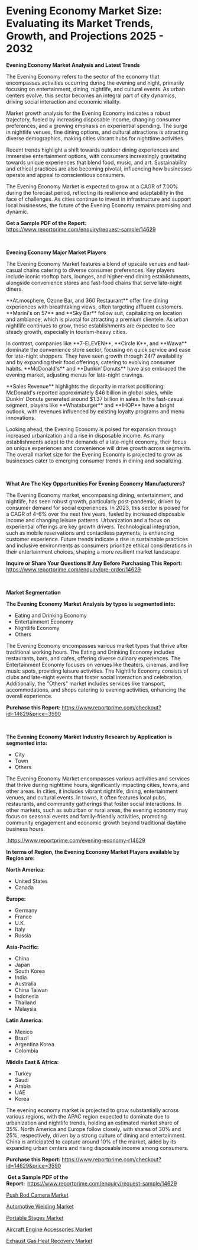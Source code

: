 <p><h1>Evening Economy Market Size: Evaluating its Market Trends, Growth, and Projections 2025 - 2032</h1></p><p><strong>Evening Economy Market Analysis and Latest Trends</strong></p>
<p><p>The Evening Economy refers to the sector of the economy that encompasses activities occurring during the evening and night, primarily focusing on entertainment, dining, nightlife, and cultural events. As urban centers evolve, this sector becomes an integral part of city dynamics, driving social interaction and economic vitality. </p><p>Market growth analysis for the Evening Economy indicates a robust trajectory, fueled by increasing disposable income, changing consumer preferences, and a growing emphasis on experiential spending. The surge in nightlife venues, fine dining options, and cultural attractions is attracting diverse demographics, making cities vibrant hubs for nighttime activities. </p><p>Recent trends highlight a shift towards outdoor dining experiences and immersive entertainment options, with consumers increasingly gravitating towards unique experiences that blend food, music, and art. Sustainability and ethical practices are also becoming pivotal, influencing how businesses operate and appeal to conscientious consumers. </p><p>The Evening Economy Market is expected to grow at a CAGR of 7.00% during the forecast period, reflecting its resilience and adaptability in the face of challenges. As cities continue to invest in infrastructure and support local businesses, the future of the Evening Economy remains promising and dynamic.</p></p>
<p><strong>Get a Sample PDF of the Report:&nbsp;</strong> <a href="https://www.reportprime.com/enquiry/request-sample/14629?utm_campaign=2290&utm_medium=2&utm_source=Github&utm_content=ia&utm_term=20032025&utm_id=evening-economy">https://www.reportprime.com/enquiry/request-sample/14629</a></p>
<p>&nbsp;</p>
<p><strong>Evening Economy Major Market Players</strong></p>
<p><p>The Evening Economy Market features a blend of upscale venues and fast-casual chains catering to diverse consumer preferences. Key players include iconic rooftop bars, lounges, and higher-end dining establishments, alongside convenience stores and fast-food chains that serve late-night diners.</p><p>**At.mosphere, Ozone Bar, and 360 Restaurant** offer fine dining experiences with breathtaking views, often targeting affluent customers. **Marini's on 57** and **Sky Bar** follow suit, capitalizing on location and ambiance, which is pivotal for attracting a premium clientele. As urban nightlife continues to grow, these establishments are expected to see steady growth, especially in tourism-heavy cities.</p><p>In contrast, companies like **7-ELEVEN**, **Circle K**, and **Wawa** dominate the convenience store sector, focusing on quick service and ease for late-night shoppers. They have seen growth through 24/7 availability and by expanding their food offerings, catering to evolving consumer habits. **McDonald's** and **Dunkin’ Donuts** have also embraced the evening market, adjusting menus for late-night cravings.</p><p>**Sales Revenue** highlights the disparity in market positioning: McDonald's reported approximately $46 billion in global sales, while Dunkin’ Donuts generated around $1.37 billion in sales. In the fast-casual segment, players like **Whataburger** and **IHOP** have a bright outlook, with revenues influenced by existing loyalty programs and menu innovations. </p><p>Looking ahead, the Evening Economy is poised for expansion through increased urbanization and a rise in disposable income. As many establishments adapt to the demands of a late-night economy, their focus on unique experiences and convenience will drive growth across segments. The overall market size for the Evening Economy is projected to grow as businesses cater to emerging consumer trends in dining and socializing.</p></p>
<p>&nbsp;</p>
<p><strong>What Are The Key Opportunities For Evening Economy Manufacturers?</strong></p>
<p><p>The Evening Economy market, encompassing dining, entertainment, and nightlife, has seen robust growth, particularly post-pandemic, driven by consumer demand for social experiences. In 2023, this sector is poised for a CAGR of 4-6% over the next five years, fueled by increased disposable income and changing leisure patterns. Urbanization and a focus on experiential offerings are key growth drivers. Technological integration, such as mobile reservations and contactless payments, is enhancing customer experience. Future trends indicate a rise in sustainable practices and inclusive environments as consumers prioritize ethical considerations in their entertainment choices, shaping a more resilient market landscape.</p></p>
<p><strong>Inquire or Share Your Questions If Any Before Purchasing This Report:</strong> <a href="https://www.reportprime.com/enquiry/pre-order/14629?utm_campaign=2290&utm_medium=2&utm_source=Github&utm_content=ia&utm_term=20032025&utm_id=evening-economy">https://www.reportprime.com/enquiry/pre-order/14629</a></p>
<p>&nbsp;</p>
<p><strong>Market Segmentation</strong></p>
<p><strong>The Evening Economy Market Analysis by types is segmented into:</strong></p>
<p><ul><li>Eating and Drinking Economy</li><li>Entertainment Economy</li><li>Nightlife Economy</li><li>Others</li></ul></p>
<p><p>The Evening Economy encompasses various market types that thrive after traditional working hours. The Eating and Drinking Economy includes restaurants, bars, and cafes, offering diverse culinary experiences. The Entertainment Economy focuses on venues like theaters, cinemas, and live music spots, providing leisure activities. The Nightlife Economy consists of clubs and late-night events that foster social interaction and celebration. Additionally, the "Others" market includes services like transport, accommodations, and shops catering to evening activities, enhancing the overall experience.</p></p>
<p><strong>Purchase this Report:&nbsp;</strong><a href="https://www.reportprime.com/checkout?id=14629&price=3590&utm_campaign=2290&utm_medium=2&utm_source=Github&utm_content=ia&utm_term=20032025&utm_id=evening-economy">https://www.reportprime.com/checkout?id=14629&price=3590</a></p>
<p>&nbsp;</p>
<p><strong>The Evening Economy Market Industry Research by Application is segmented into:</strong></p>
<p><ul><li>City</li><li>Town</li><li>Others</li></ul></p>
<p><p>The Evening Economy Market encompasses various activities and services that thrive during nighttime hours, significantly impacting cities, towns, and other areas. In cities, it includes vibrant nightlife, dining, entertainment venues, and cultural events. In towns, it often features local pubs, restaurants, and community gatherings that foster social interactions. In other markets, such as suburban or rural areas, the evening economy may focus on seasonal events and family-friendly activities, promoting community engagement and economic growth beyond traditional daytime business hours.</p></p>
<p><a href="https://www.reportprime.com/evening-economy-r14629?utm_campaign=2290&utm_medium=2&utm_source=Github&utm_content=ia&utm_term=20032025&utm_id=evening-economy">&nbsp;https://www.reportprime.com/evening-economy-r14629</a></p>
<p><strong>In terms of Region, the Evening Economy Market Players available by Region are:</strong></p>
<p>
    <p> <strong> North America: </strong>
        <ul>
            <li>United States</li>
            <li>Canada</li>
        </ul>
        </p> 
    <p> <strong> Europe: </strong>
        <ul>
            <li>Germany</li>
            <li>France</li>
            <li>U.K.</li>
            <li>Italy</li>
            <li>Russia</li>
        </ul>
        </p> 
    <p> <strong> Asia-Pacific: </strong>
        <ul>
            <li>China</li>
            <li>Japan</li>
            <li>South Korea</li>
            <li>India</li>
            <li>Australia</li>
            <li>China Taiwan</li>
            <li>Indonesia</li>
            <li>Thailand</li>
            <li>Malaysia</li>
        </ul>
        </p> 
    <p> <strong> Latin America: </strong>
        <ul>
            <li>Mexico</li>
            <li>Brazil</li>
            <li>Argentina Korea</li>
            <li>Colombia</li>
        </ul>
        </p> 
    <p> <strong> Middle East & Africa: </strong>
        <ul>
            <li>Turkey</li>
            <li>Saudi</li>
            <li>Arabia</li>
            <li>UAE</li>
            <li>Korea</li>
        </ul>
    </p>
    </p>
<p><p>The evening economy market is projected to grow substantially across various regions, with the APAC region expected to dominate due to urbanization and nightlife trends, holding an estimated market share of 35%. North America and Europe follow closely, with shares of 30% and 25%, respectively, driven by a strong culture of dining and entertainment. China is anticipated to capture around 10% of the market, aided by its expanding urban centers and rising disposable income among consumers.</p></p>
<p><strong>Purchase this Report: </strong><a href="https://www.reportprime.com/checkout?id=14629&price=3590&utm_campaign=2290&utm_medium=2&utm_source=Github&utm_content=ia&utm_term=20032025&utm_id=evening-economy">https://www.reportprime.com/checkout?id=14629&price=3590</a></p>
<p>&nbsp;<strong>Get a Sample PDF of the Report:&nbsp;&nbsp;</strong><a href="https://www.reportprime.com/enquiry/request-sample/14629?utm_campaign=2290&utm_medium=2&utm_source=Github&utm_content=ia&utm_term=20032025&utm_id=evening-economy">https://www.reportprime.com/enquiry/request-sample/14629</a></p>
<p><strong></strong></p>
<p><p><a href="https://www.linkedin.com/pulse/report-offers-thorough-study-push-rod-camera-market-cagr-e6a3e?utm_campaign=2290&utm_medium=2&utm_source=Github&utm_content=ia&utm_term=20032025&utm_id=evening-economy">Push Rod Camera Market</a></p><p><a href="https://github.com/yodhafirorae/Market-Research-Report-List-1/blob/main/automotive-welding-market.md?utm_campaign=2290&utm_medium=2&utm_source=Github&utm_content=ia&utm_term=20032025&utm_id=evening-economy">Automotive Welding Market</a></p><p><a href="https://www.linkedin.com/pulse/key-trends-growth-drivers-portable-stages-market-striking-eqkoe?utm_campaign=2290&utm_medium=2&utm_source=Github&utm_content=ia&utm_term=20032025&utm_id=evening-economy">Portable Stages Market</a></p><p><a href="https://github.com/chillwervenu/Market-Research-Report-List-1/blob/main/aircraft-engine-accessories-market.md?utm_campaign=2290&utm_medium=2&utm_source=Github&utm_content=ia&utm_term=20032025&utm_id=evening-economy">Aircraft Engine Accessories Market</a></p><p><a href="https://www.linkedin.com/pulse/market-size-growth-exhaust-gas-heat-recovery-markrt-upcoming-lykge?utm_campaign=2290&utm_medium=2&utm_source=Github&utm_content=ia&utm_term=20032025&utm_id=evening-economy">Exhaust Gas Heat Recovery Market</a></p></p>